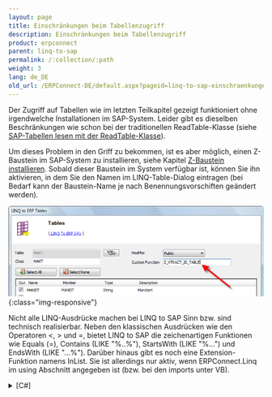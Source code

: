```yaml
---
layout: page
title: Einschränkungen beim Tabellenzugriff
description: Einschränkungen beim Tabellenzugriff
product: erpconnect
parent: linq-to-sap
permalink: /:collection/:path
weight: 3
lang: de_DE
old_url: /ERPConnect-DE/default.aspx?pageid=linq-to-sap-einschraenkungen-beim-tabellenzugriff
---
```


Der Zugriff auf Tabellen wie im letzten Teilkapitel gezeigt funktioniert ohne irgendwelche Installationen im SAP-System. Leider gibt es dieselben Beschränkungen wie schon bei der traditionellen ReadTable-Klasse (siehe [SAP-Tabellen lesen mit der ReadTable-Klasse](../spezialklassen/sap-tabellen-lesen-mit-der-readtable-klasse)).

Um dieses Problem in den Griff zu bekommen, ist es aber möglich, einen Z-Baustein im SAP-System zu installieren, siehe Kapitel [Z-Baustein installieren](../../SAPCustomizing-DE:umgehung-der-einschraenkungen-bei-der-tabellenextraktion). Sobald dieser Baustein im System verfügbar ist, können Sie ihn aktivieren, in dem Sie den Namen im LINQ-Table-Dialog eintragen (bei Bedarf kann der Baustein-Name je nach Benennungsvorschiften geändert werden). 

![LINQToERP-Tables-004](/img/content/LINQToERP-Tables-004.png){:class="img-responsive"}

Nicht alle LINQ-Ausdrücke machen bei LINQ to SAP Sinn bzw. sind technisch realisierbar. Neben den klassischen Ausdrücken wie den Operatoren <, > und =, bietet LINQ to SAP die zeichenartigen Funktionen wie Equals (=), Contains (LIKE "%..%"), StartsWith (LIKE "%...") und EndsWith (LIKE "…%"). Darüber hinaus gibt es noch eine Extension-Funktion namens InList. Sie ist allerdings nur aktiv, wenn ERPConnect.Linq im using Abschnitt angegeben ist (bzw. bei den imports unter VB). 

<details>
<summary>[C#]</summary>
{% highlight csharp %}
using ERPConnect.Linq; 
  
[…] 
  
var MyTexts = from t in sc.MAKTList 
         where t.MATNR.StartsWith("100") 
         && t.SPRAS.InList("D","E") 
         select t;
{% endhighlight %}
</details>
